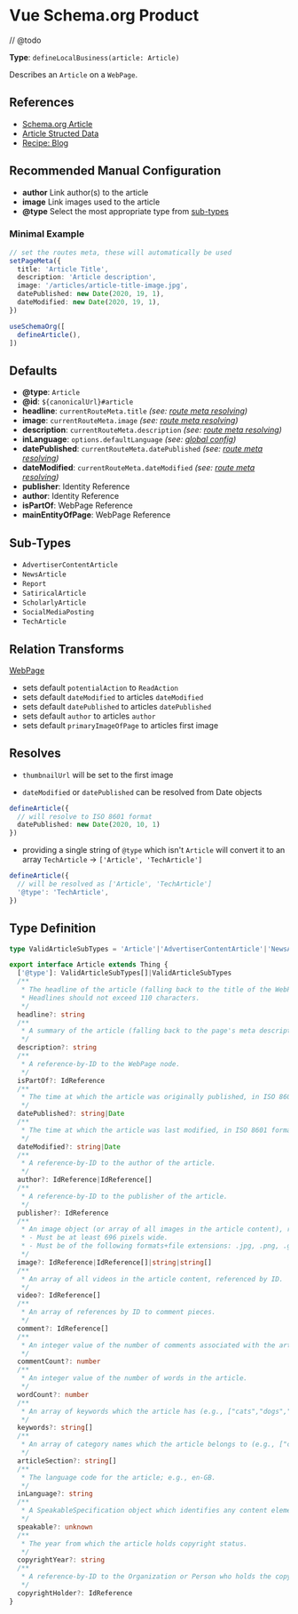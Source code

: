 # Vue Schema.org Product

// @todo

**Type**: `defineLocalBusiness(article: Article)`

Describes an `Article` on a `WebPage`.

## References

- [Schema.org Article](https://schema.org/Article)
- [Article Structed Data](https://developers.google.com/search/docs/advanced/structured-data/article)
- [Recipe: Blog](/guide/recipes/blog)

## Recommended Manual Configuration

- **author** Link author(s) to the article
- **image** Link images used to the article
- **@type** Select the most appropriate type from [sub-types](#sub-types)

### Minimal Example

```ts
// set the routes meta, these will automatically be used
setPageMeta({
  title: 'Article Title',
  description: 'Article description',
  image: '/articles/article-title-image.jpg',
  datePublished: new Date(2020, 19, 1),
  dateModified: new Date(2020, 19, 1),
})

useSchemaOrg([
  defineArticle(),
])
```

## Defaults

- **@type**: `Article`
- **@id**: `${canonicalUrl}#article`
- **headline**: `currentRouteMeta.title` _(see: [route meta resolving](/guide/how-it-works.html#route-meta-resolving))_
- **image**: `currentRouteMeta.image` _(see: [route meta resolving](/guide/how-it-works.html#route-meta-resolving))_
- **description**: `currentRouteMeta.description` _(see: [route meta resolving](/guide/how-it-works.html#route-meta-resolving))_
- **inLanguage**: `options.defaultLanguage` _(see: [global config](/guide/how-it-works.html#global-config))_
- **datePublished**: `currentRouteMeta.datePublished` _(see: [route meta resolving](/guide/how-it-works.html#route-meta-resolving))_
- **dateModified**: `currentRouteMeta.dateModified` _(see: [route meta resolving](/guide/how-it-works.html#route-meta-resolving))_
- **publisher**: Identity Reference
- **author**: Identity Reference
- **isPartOf**: WebPage Reference
- **mainEntityOfPage**: WebPage Reference

## Sub-Types

- `AdvertiserContentArticle`
- `NewsArticle`
- `Report`
- `SatiricalArticle`
- `ScholarlyArticle`
- `SocialMediaPosting`
- `TechArticle`

## Relation Transforms

[WebPage](/schema/webpage)

- sets default `potentialAction` to `ReadAction`
- sets default `dateModified` to articles `dateModified`
- sets default `datePublished` to articles `datePublished`
- sets default `author` to articles `author`
- sets default `primaryImageOfPage` to articles first image

## Resolves

- `thumbnailUrl` will be set to the first image

- `dateModified` or `datePublished` can be resolved from Date objects 

```ts
defineArticle({
  // will resolve to ISO 8601 format
  datePublished: new Date(2020, 10, 1)
})
```

- providing a single string of `@type` which isn't `Article` will convert it to an array `TechArticle` -> `['Article', 'TechArticle']`

```ts
defineArticle({
  // will be resolved as ['Article', 'TechArticle']
  '@type': 'TechArticle',
})
```

## Type Definition

```ts
type ValidArticleSubTypes = 'Article'|'AdvertiserContentArticle'|'NewsArticle'|'Report'|'SatiricalArticle'|'ScholarlyArticle'|'SocialMediaPosting'|'TechArticle'

export interface Article extends Thing {
  ['@type']: ValidArticleSubTypes[]|ValidArticleSubTypes
  /**
   * The headline of the article (falling back to the title of the WebPage).
   * Headlines should not exceed 110 characters.
   */
  headline?: string
  /**
   * A summary of the article (falling back to the page's meta description content).
   */
  description?: string
  /**
   * A reference-by-ID to the WebPage node.
   */
  isPartOf?: IdReference
  /**
   * The time at which the article was originally published, in ISO 8601 format; e.g., 2015-10-31T16:10:29+00:00.
   */
  datePublished?: string|Date
  /**
   * The time at which the article was last modified, in ISO 8601 format; e.g., 2015-10-31T16:10:29+00:00.
   */
  dateModified?: string|Date
  /**
   * A reference-by-ID to the author of the article.
   */
  author?: IdReference|IdReference[]
  /**
   * A reference-by-ID to the publisher of the article.
   */
  publisher?: IdReference
  /**
   * An image object (or array of all images in the article content), referenced by ID.
   * - Must be at least 696 pixels wide.
   * - Must be of the following formats+file extensions: .jpg, .png, .gif ,or .webp.
   */
  image?: IdReference|IdReference[]|string|string[]
  /**
   * An array of all videos in the article content, referenced by ID.
   */
  video?: IdReference[]
  /**
   * An array of references by ID to comment pieces.
   */
  comment?: IdReference[]
  /**
   * An integer value of the number of comments associated with the article.
   */
  commentCount?: number
  /**
   * An integer value of the number of words in the article.
   */
  wordCount?: number
  /**
   * An array of keywords which the article has (e.g., ["cats","dogs","cake"]).
   */
  keywords?: string[]
  /**
   * An array of category names which the article belongs to (e.g., ["cats","dogs","cake"]).
   */
  articleSection?: string[]
  /**
   * The language code for the article; e.g., en-GB.
   */
  inLanguage?: string
  /**
   * A SpeakableSpecification object which identifies any content elements suitable for spoken results.
   */
  speakable?: unknown
  /**
   * The year from which the article holds copyright status.
   */
  copyrightYear?: string
  /**
   * A reference-by-ID to the Organization or Person who holds the copyright.
   */
  copyrightHolder?: IdReference
}
```
